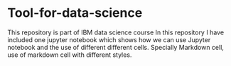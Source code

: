 # Tool-for-data-science
This repository is part of IBM data science course 
In this repository I have included one jupyter notebook which shows how we can use Jupyter notebook and the use of different different cells.
Specially Markdown cell, use of markdown cell with different styles.
